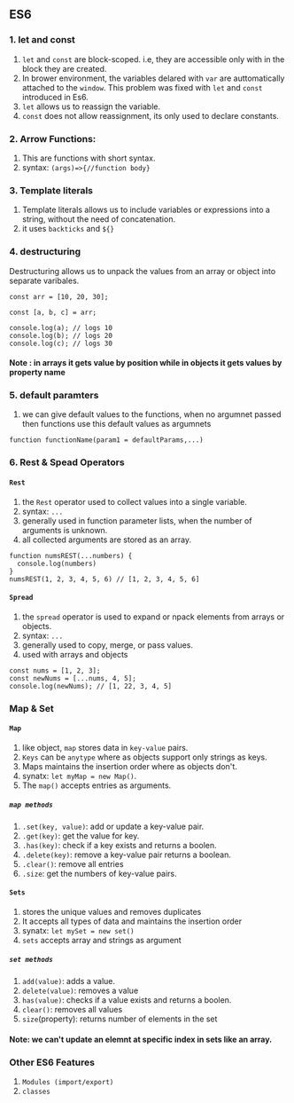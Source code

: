 ## ES6
### 1. let and const
1. `let` and `const` are block-scoped. i.e, they are accessible only with in the block they are created.
2. In brower environment, the variables delared with `var` are auttomatically attached to the `window`. This problem was fixed with `let` and `const` introduced in Es6.
3. `let` allows us to reassign the variable.
4. `const` does not allow reassignment, its only used to declare constants.

### 2. Arrow Functions:
1. This are functions with short syntax.
2. syntax: `(args)=>{//function body}`

### 3. Template literals
1. Template literals allows us to include variables or expressions into a string, without the need of concatenation.
2. it uses `backticks` and `${}`

### 4. destructuring
Destructuring allows us to unpack the values from an array or object into separate varibales.
```JS
const arr = [10, 20, 30];

const [a, b, c] = arr;

console.log(a); // logs 10
console.log(b); // logs 20
console.log(c); // logs 30
```
#### Note : in arrays it gets value by position while in objects it gets values by property name

### 5. default paramters
1. we can give default values to the functions, when no argumnet passed then functions use this default values as argumnets
```JS
function functionName(param1 = defaultParams,...)
```

### 6. Rest & Spead Operators
#### `Rest`
1. the `Rest` operator used to collect values into a single variable.
2. syntax:  `...`
3. generally used in function parameter lists, when the number of arguments is unknown.
4. all collected arguments are stored as an array.
```JS
function numsREST(...numbers) {
  console.log(numbers)
}
numsREST(1, 2, 3, 4, 5, 6) // [1, 2, 3, 4, 5, 6]
```

#### `Spread`
1. the `spread` operator is used to expand or npack elements from arrays or objects.
2. syntax: `...`
3. generally used to copy, merge, or pass values.
4. used with arrays and objects
```JS
const nums = [1, 2, 3];
const newNums = [...nums, 4, 5];
console.log(newNums); // [1, 22, 3, 4, 5]
```

### Map & Set
#### `Map`
1. like object, `map` stores data in `key-value` pairs.
2. `Keys` can be `anytype` where as objects support only strings as keys.
3. Maps maintains the insertion order where as objects don't.
4. synatx: `let myMap = new Map()`.
5. The `map()` accepts entries as arguments. 
##### `map methods`
1. `.set(key, value)`: add or update a key-value pair.
2. `.get(key)`: get the value for key.
3. `.has(key)`: check if a key exists and returns a boolen.
4. `.delete(key)`: remove a key-value pair returns a boolean.
5. `.clear()`: remove all entries
6. `.size`: get the numbers of key-value pairs.

#### `Sets`
1. stores the unique values and removes duplicates
2. It accepts all types of data and maintains the insertion order
3. synatx: `let mySet = new set()`
4. `sets` accepts array and strings as argument
##### `set methods`
1. `add(value)`: adds a value.
2. `delete(value)`: removes a value	
3. `has(value)`: checks if a value exists and returns a boolen.
4. `clear()`: removes all values
5. `size`(property): returns number of elements in the set
#### Note: we can't update an elemnt at specific index in sets like an array.

### Other ES6 Features
1. `Modules (import/export)`
2. `classes`